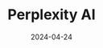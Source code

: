 ---  
layout: startup_page  
title: "Perplexity AI"  
id: "perplexity.ai"  
permalink: "/perplexityaiperplexity.ai04242024/"  
website: "https://www.perplexity.ai/"  
funding_round: ""  
funding_amount: "$62.7M"  
investors: "Daniel Gross, Stan Druckenmiller, NVIDIA, Jeff Bezos, Tobi Lutke, Garry Tan, Andrej Karpathy, Dylan Field, Elad Gil, Nat Friedman, Institutional Venture Partners, New Enterprise Associates"  
about: "Perplexity AI is an AI search engine firm that merges AI and chatbot technology to deliver summarized answers to user inquiries with source citations. It uses large language models like GPT-4, Claude 3, and Mistral Large, alongside custom models, and offers a Perplexity Enterprise Pro subscription for organizations."  
markets: "AI, Search Engine, Artificial Intelligence (AI), Chatbot, Generative AI, Machine Learning, Natural Language Processing, Search Engine"  
hq: "San Francisco, California, United States"  
founded_year: "2022"  
linkedin: "https://www.linkedin.com/company/perplexity-ai"  
twitter: "https://twitter.com/perplexity_ai"  
instagram: ""  
facebook: "https://www.facebook.com/perplexityofficial"  
crunchbase: "https://www.crunchbase.com/organization/perplexity-ai"  
pitchbook: "https://pitchbook.com/profiles/company/517947-04"  

date_display: "24-Apr-2024"  
date: "2024-04-24"

# SEO Optimization  
meta_title: "Perplexity AI -  Funding ($62.7M)"  
meta_description: "Perplexity AI, Perplexity AI is an AI search engine firm that merges AI and chatbot technology to deliver summarized answers to user inquiries with source citations...."  
meta_keywords: "Perplexity AI, AI, Search Engine, Artificial Intelligence (AI), Chatbot, Generative AI, Machine Learning, Natural Language Processing, Search Engine,  funding"  
canonical_url: "https://startup.projectstartups.com/perplexityaiperplexity.ai04242024/"  
---